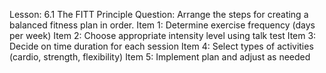 Lesson: 6.1 The FITT Principle
Question: Arrange the steps for creating a balanced fitness plan in order.
Item 1: Determine exercise frequency (days per week)
Item 2: Choose appropriate intensity level using talk test
Item 3: Decide on time duration for each session
Item 4: Select types of activities (cardio, strength, flexibility)
Item 5: Implement plan and adjust as needed